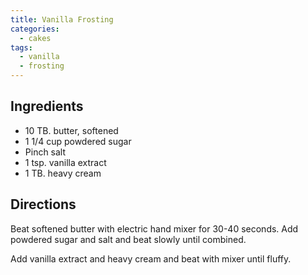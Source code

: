 ```yaml
---
title: Vanilla Frosting
categories:
  - cakes
tags:
  - vanilla
  - frosting
---
```


## Ingredients

- 10 TB. butter, softened
- 1 1/4 cup powdered sugar
- Pinch salt
- 1 tsp. vanilla extract
- 1 TB. heavy cream

## Directions

Beat softened butter with electric hand mixer for 30-40 seconds. Add
powdered sugar and salt and beat slowly until combined.

Add vanilla extract and heavy cream and beat with mixer until fluffy.
